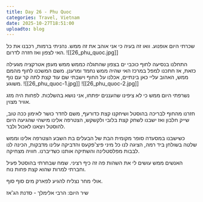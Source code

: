 ```yaml
---
title: Day 26 - Phu Quoc
categories: Travel, Vietnam
date: 2025-10-27T18:51:00
uploadto: blog
---
```

שכרתי היום אופנוע. וואו זה בעיה כי אני אוהב את זה ממש. נהניתי ברמות, רכבנו את כל האי לצפון ואז חזרה לדרום.
![[26_phu_quoc.jpg]]

התחלנו בנסיעה לחוף כוכבי ים בצפון שהתגלה כממש ממש מעפן אטרקציה מגעילה כזאת, אז חתכנו למפל במרכז האי שהיה ממש נחמד ומרענן. משם המשכנו לחוף מהמם ממש, האהוב עליי כאן בינתיים, אכלנו על החוף וישבתי שם עוד קצת לתה קר עם נוף משוגע.
![[26_phu_quoc-1.jpg]]
![[26_phu_quoc-2.jpg]]

נשרפתי היום ממש כי לא ציפינו שהעננים יפתחו, אני נושא בהשלכות. לפחות היה מזג אוויר מצוין.

חזרנו מהחוף לבריכה בהוסטל ושיחקנו קצת כדורעף, משם לחדר כושר לאימון ככה טוב, שייק חלבון ואז ישבנו לשחק קצת בלובי ולקשקש, הצטרפה אלינו מישהי שהגיעה היום להוסטל ויצאנו לאכול ולבר.

כשישבנו במסעדה סופר מקומית הבת של הבעלים בת השבע הצטרפה אלינו וממש שלטה בשולחן ביד רמה, הציגה לנו כל מיני פיצ'פקעס והדביקה עלינו מדבקות, הכינה לנו לבבות מפלסטלינה והשתיקה אותנו כשדיברנו. חוויה מצחיקה.

האנשים ממש עושים לי את השהות פה זה כיף רציני. שמח שבחרתי בהוסטל פעיל וחברתי למרות שהוא קצת פחות נוח.

אולי מחר נצליח להגיע לפארק מים סוף סוף.

שיר היום:
הרבי אלימלך - סדנת הג'אז